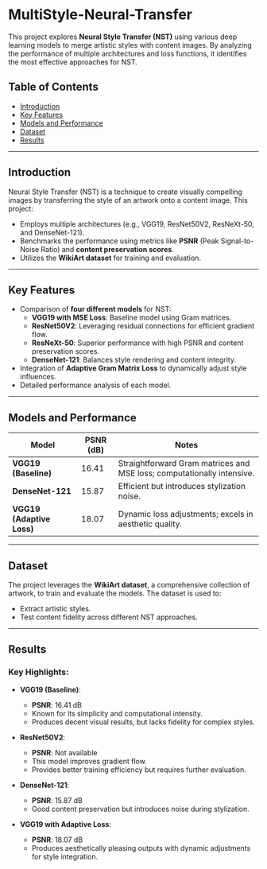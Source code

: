 # MultiStyle-Neural-Transfer


This project explores **Neural Style Transfer (NST)** using various deep learning models to merge artistic styles with content images. By analyzing the performance of multiple architectures and loss functions, it identifies the most effective approaches for NST.

## Table of Contents
- [Introduction](#introduction)
- [Key Features](#key-features)
- [Models and Performance](#models-and-performance)
- [Dataset](#dataset)
- [Results](#results)

---

## Introduction
Neural Style Transfer (NST) is a technique to create visually compelling images by transferring the style of an artwork onto a content image. This project:
- Employs multiple architectures (e.g., VGG19, ResNet50V2, ResNeXt-50, and DenseNet-121).
- Benchmarks the performance using metrics like **PSNR** (Peak Signal-to-Noise Ratio) and **content preservation scores**.
- Utilizes the **WikiArt dataset** for training and evaluation.

---

## Key Features
- Comparison of **four different models** for NST:
  - **VGG19 with MSE Loss**: Baseline model using Gram matrices.
  - **ResNet50V2**: Leveraging residual connections for efficient gradient flow.
  - **ResNeXt-50**: Superior performance with high PSNR and content preservation scores.
  - **DenseNet-121**: Balances style rendering and content integrity.
- Integration of **Adaptive Gram Matrix Loss** to dynamically adjust style influences.
- Detailed performance analysis of each model.

---

## Models and Performance
| Model                     | PSNR (dB) | Notes                                                                 |
|---------------------------|-----------|-----------------------------------------------------------------------|
| **VGG19 (Baseline)**      | 16.41     | Straightforward Gram matrices and MSE loss; computationally intensive.|
| **DenseNet-121**          | 15.87     | Efficient but introduces stylization noise.                          |
| **VGG19 (Adaptive Loss)** | 18.07     | Dynamic loss adjustments; excels in aesthetic quality.               |

---

## Dataset
The project leverages the **WikiArt dataset**, a comprehensive collection of artwork, to train and evaluate the models. The dataset is used to:
- Extract artistic styles.
- Test content fidelity across different NST approaches.

---

## Results
### Key Highlights:
- **VGG19 (Baseline)**:
  - **PSNR**: 16.41 dB
  - Known for its simplicity and computational intensity.
  - Produces decent visual results, but lacks fidelity for complex styles.

- **ResNet50V2**:
  - **PSNR**: Not available
  - This model improves gradient flow.
  - Provides better training efficiency but requires further evaluation.

- **DenseNet-121**:
  - **PSNR**: 15.87 dB
  - Good content preservation but introduces noise during stylization.

- **VGG19 with Adaptive Loss**:
  - **PSNR**: 18.07 dB
  - Produces aesthetically pleasing outputs with dynamic adjustments for style integration.




